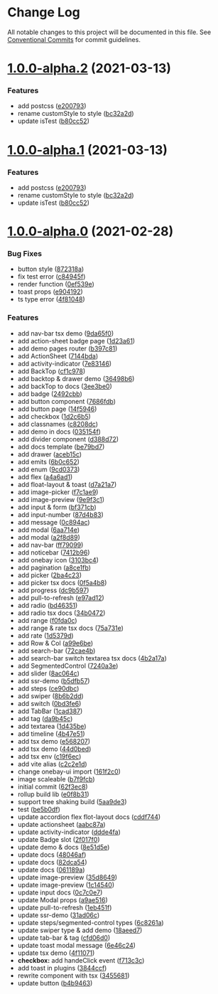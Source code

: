 # Change Log

All notable changes to this project will be documented in this file.
See [Conventional Commits](https://conventionalcommits.org) for commit guidelines.

# [1.0.0-alpha.2](https://github.com/onebay/onebay-ui/compare/v1.0.0-alpha.0...v1.0.0-alpha.2) (2021-03-13)


### Features

* add postcss ([e200793](https://github.com/onebay/onebay-ui/commit/e200793ed0a966514d4511d7416a68be324f4786))
* rename customStyle to style ([bc32a2d](https://github.com/onebay/onebay-ui/commit/bc32a2db65c8cc312b18c1f5bcd376066d02456f))
* update isTest ([b80cc52](https://github.com/onebay/onebay-ui/commit/b80cc5280a93340c325aaf6200f7935321d51c54))





# [1.0.0-alpha.1](https://github.com/onebay/onebay-ui/compare/v1.0.0-alpha.0...v1.0.0-alpha.1) (2021-03-13)


### Features

* add postcss ([e200793](https://github.com/onebay/onebay-ui/commit/e200793ed0a966514d4511d7416a68be324f4786))
* rename customStyle to style ([bc32a2d](https://github.com/onebay/onebay-ui/commit/bc32a2db65c8cc312b18c1f5bcd376066d02456f))
* update isTest ([b80cc52](https://github.com/onebay/onebay-ui/commit/b80cc5280a93340c325aaf6200f7935321d51c54))





# [1.0.0-alpha.0](https://github.com/onebay/onebay-ui/compare/c2c2e1d5aba6246a8a23a9089e5f5ae283ca5f6d...v1.0.0-alpha.0) (2021-02-28)


### Bug Fixes

* button style ([872318a](https://github.com/onebay/onebay-ui/commit/872318abdb5b52d486a649a2adcb0a42715ecf36))
* fix test error ([c84945f](https://github.com/onebay/onebay-ui/commit/c84945f49fdb74d184b63e3b079e3ffa7f83536f))
* render function ([0ef539e](https://github.com/onebay/onebay-ui/commit/0ef539ebd25ce50f214656389a284ae9077a75f5))
* toast props ([e904192](https://github.com/onebay/onebay-ui/commit/e904192cab2d068772cf222c10659346daa2ed56))
* ts type error ([4f81048](https://github.com/onebay/onebay-ui/commit/4f81048985680fd5a69b9294b6e41301ffb1157e))


### Features

*  add nav-bar tsx demo ([9da65f0](https://github.com/onebay/onebay-ui/commit/9da65f0e164a8edcfd6d197e1f0381357c37d3f3))
* add  action-sheet badge page ([1d23a61](https://github.com/onebay/onebay-ui/commit/1d23a61d43554cf4fe17a36a7b37f70e759fdc60))
* add  demo pages router ([b397c81](https://github.com/onebay/onebay-ui/commit/b397c815bf61434ff45e83b8bd2687e596f49ab4))
* add ActionSheet ([7144bda](https://github.com/onebay/onebay-ui/commit/7144bdae47a0202b3c6ef28e06089dc4cc8047e1))
* add activity-indicator ([7e83146](https://github.com/onebay/onebay-ui/commit/7e831467988fcddf7c5d8edd3c3bdb7797913d8d))
* add BackTop ([cf1c978](https://github.com/onebay/onebay-ui/commit/cf1c97805dc41d12bb7ac9cbdd24cbda73491537))
* add backtop & drawer demo ([36498b6](https://github.com/onebay/onebay-ui/commit/36498b6ce6f0dae4cd6dc3e7dd8d378b9d23003f))
* add backTop to docs ([3ee3be0](https://github.com/onebay/onebay-ui/commit/3ee3be0f3ac3c9ffff8928496d025b10db4316c4))
* add badge ([2492cbb](https://github.com/onebay/onebay-ui/commit/2492cbb439a93860231d924cb3ee64c52b405f1a))
* add button component ([7686fdb](https://github.com/onebay/onebay-ui/commit/7686fdb056887f096b5843b31e9217ada2574c00))
* add button page ([14f5946](https://github.com/onebay/onebay-ui/commit/14f5946303821e3eff5865915edd2666f949c90b))
* add checkbox ([1d2c6b5](https://github.com/onebay/onebay-ui/commit/1d2c6b5893eedc137b3f763f2494d2a5c55af7bf))
* add classnames ([c8208dc](https://github.com/onebay/onebay-ui/commit/c8208dc8d155aac36f657496492d2b6ea3e5812f))
* add demo in docs ([035154f](https://github.com/onebay/onebay-ui/commit/035154f3802cfa20f675450176a25f7e80bdd67d))
* add divider component ([d388d72](https://github.com/onebay/onebay-ui/commit/d388d7275d2a7d1631c303e30a720e801b79dfb8))
* add docs template ([be79bd7](https://github.com/onebay/onebay-ui/commit/be79bd76993b16c249752faf18f471b376572dc1))
* add drawer ([aceb15c](https://github.com/onebay/onebay-ui/commit/aceb15c6e732cbf733ee6568becc459130598bf6))
* add emits ([6b0c652](https://github.com/onebay/onebay-ui/commit/6b0c6528ecf51d994db41d529eb567c80d34f648))
* add enum ([9cd0373](https://github.com/onebay/onebay-ui/commit/9cd03736611a208556f4b79da4a7cdfa1a22ae96))
* add flex ([a4a6ad1](https://github.com/onebay/onebay-ui/commit/a4a6ad1cd289048b11caad955a23d476e04ca9a5))
* add float-layout & toast ([d7a21a7](https://github.com/onebay/onebay-ui/commit/d7a21a75da09c8ab4105359a7e02cea7c952907c))
* add image-picker ([f7c1ae9](https://github.com/onebay/onebay-ui/commit/f7c1ae92324b8adb1e718908062f402b5a9e552b))
* add image-preview ([9e9f3c1](https://github.com/onebay/onebay-ui/commit/9e9f3c1675a609e36c170c2f304f5e5c0f1fa9fd))
* add input & form ([bf371cb](https://github.com/onebay/onebay-ui/commit/bf371cb0dd1880623bd50e61a6c2beec88a9a312))
* add input-number ([87d4b83](https://github.com/onebay/onebay-ui/commit/87d4b83fcb4dbd39310afbc565bb08c0a5d7bff4))
* add message ([0c894ac](https://github.com/onebay/onebay-ui/commit/0c894acc87325121aa1a143a4f25cc83b676850c))
* add modal ([6aa714e](https://github.com/onebay/onebay-ui/commit/6aa714e23778b180737306ee38379bd5e774822e))
* add modal ([a2f8d89](https://github.com/onebay/onebay-ui/commit/a2f8d890bb5ba3db8f744a005b127dba6a6d90e7))
* add nav-bar ([ff79099](https://github.com/onebay/onebay-ui/commit/ff79099e9c8909ab769c4abb61e96617a7c93070))
* add noticebar ([7412b96](https://github.com/onebay/onebay-ui/commit/7412b964d270dcfe670f13b265c0ed31458ee9d0))
* add onebay icon ([3103bc4](https://github.com/onebay/onebay-ui/commit/3103bc4d7ffa95b40fd6f53393626ae8076f3bc9))
* add pagination ([a8ce1fb](https://github.com/onebay/onebay-ui/commit/a8ce1fb17c36d6240fc645592b5e900b0e6b8bc6))
* add picker ([2ba4c23](https://github.com/onebay/onebay-ui/commit/2ba4c23e84c7b635f0e87b55a3ba1203ced800fd))
* add picker tsx docs ([0f5a4b8](https://github.com/onebay/onebay-ui/commit/0f5a4b8763161607740b9a01b427994a12d3e63e))
* add progress ([dc9b597](https://github.com/onebay/onebay-ui/commit/dc9b597b0ef5fe4361e5116732b292e94bf126cb))
* add pull-to-refresh ([e97ad12](https://github.com/onebay/onebay-ui/commit/e97ad1271eae7d57ceface01ab4f53832f599133))
* add radio ([bd46351](https://github.com/onebay/onebay-ui/commit/bd463518bd4e1f9380a83e687679fe09a828f9b7))
* add radio tsx docs ([34b0472](https://github.com/onebay/onebay-ui/commit/34b0472802db9b9acbe0093c39ddec12b3124e86))
* add range ([f0fda0c](https://github.com/onebay/onebay-ui/commit/f0fda0c908c8119e927f3b5c6b1956d53d48fd20))
* add range & rate tsx docs ([75a731e](https://github.com/onebay/onebay-ui/commit/75a731eda58503ed7608a983304e284a08b90b6f))
* add rate ([1d5379d](https://github.com/onebay/onebay-ui/commit/1d5379d6903a9bdc82e52f368646cf07823779cb))
* add Row & Col ([a99e6be](https://github.com/onebay/onebay-ui/commit/a99e6bed70573f413f5880b02d1968e3709c9ffd))
* add search-bar ([72cae4b](https://github.com/onebay/onebay-ui/commit/72cae4ba3ef75e148a15fdfce13ebd88d6603963))
* add search-bar switch textarea tsx docs ([4b2a17a](https://github.com/onebay/onebay-ui/commit/4b2a17a6ad438e7bddaa35f3878523d857430c2f))
* add SegmentedControl ([7240a3e](https://github.com/onebay/onebay-ui/commit/7240a3eb502192c6c4d29fd44922588abfabb525))
* add slider ([8ac064c](https://github.com/onebay/onebay-ui/commit/8ac064c07b9f2b6bf1818b317b57aeeb4a477c56))
* add ssr-demo ([b5dfb57](https://github.com/onebay/onebay-ui/commit/b5dfb57d4e80b7518fd295b06b29310f34a6c14a))
* add steps ([ce90dbc](https://github.com/onebay/onebay-ui/commit/ce90dbca8651ebfd6ee252cec035421f2e8db113))
* add swiper ([8b6b2dd](https://github.com/onebay/onebay-ui/commit/8b6b2dd0d611f1c801e24c4d887628c574786200))
* add switch ([0bd3fe6](https://github.com/onebay/onebay-ui/commit/0bd3fe6851a58454573446f6734cc2a4b2796467))
* add TabBar ([1cad387](https://github.com/onebay/onebay-ui/commit/1cad387ca96af70de3d45120c6e80ed2063541b3))
* add tag ([da9b45c](https://github.com/onebay/onebay-ui/commit/da9b45cb942450d7b5a98ab2a1a39d213fa1e625))
* add textarea ([1d435be](https://github.com/onebay/onebay-ui/commit/1d435beb5da597a4714d314d28e7a6fd6a3f40a7))
* add timeline ([4b47e51](https://github.com/onebay/onebay-ui/commit/4b47e5198af824240a1e7000c1a4e342cd23c6f3))
* add tsx demo ([e568207](https://github.com/onebay/onebay-ui/commit/e568207d159bd7156f51bee5a768db31cae3841d))
* add tsx demo ([44d0bed](https://github.com/onebay/onebay-ui/commit/44d0bedd837700dd65f8898a9c819a876ba0fabc))
* add tsx env ([c19f6ec](https://github.com/onebay/onebay-ui/commit/c19f6ec9c1dd9246863730225f8b7c084f65dfdc))
* add vite alias ([c2c2e1d](https://github.com/onebay/onebay-ui/commit/c2c2e1d5aba6246a8a23a9089e5f5ae283ca5f6d))
* change onebay-ui import ([161f2c0](https://github.com/onebay/onebay-ui/commit/161f2c0f3729a9d8d19a21021c929be52f1db209))
* image scaleable ([b7f9fcb](https://github.com/onebay/onebay-ui/commit/b7f9fcbca46a62101605e3a09fd59858caf209a6))
* initial commit ([62f3ec8](https://github.com/onebay/onebay-ui/commit/62f3ec8d7b5b79d2c8f8f532bd0dd363b987d833))
* rollup build lib ([e0f8b31](https://github.com/onebay/onebay-ui/commit/e0f8b31784b143d4078468c19e81e624c166e64a))
* support tree shaking build ([5aa9de3](https://github.com/onebay/onebay-ui/commit/5aa9de346011369ddfb85e0f227cac13b273e1f0))
* test ([be5b0df](https://github.com/onebay/onebay-ui/commit/be5b0df5f9858b42b17d0e5063c243d422719c59))
* update accordion flex flot-layout docs ([cddf744](https://github.com/onebay/onebay-ui/commit/cddf744e9ac64d700b7665a1893d89b5ee6516aa))
* update actionsheet ([aabc87a](https://github.com/onebay/onebay-ui/commit/aabc87a18440bf531e39ef2bfb1dfcd9790ec2c0))
* update activity-indicator ([ddde4fa](https://github.com/onebay/onebay-ui/commit/ddde4fac122f6030448ab512ec666bbceaf8528e))
* update Badge slot ([2f017f0](https://github.com/onebay/onebay-ui/commit/2f017f09e8678511084753f7760a45823ce9138a))
* update demo & docs ([8e51d5e](https://github.com/onebay/onebay-ui/commit/8e51d5e351194399e02eb55645be3f3210256116))
* update docs ([48046af](https://github.com/onebay/onebay-ui/commit/48046afc2e0c511ec436fdbdf5b832f8aaa3a5fc))
* update docs ([82dca54](https://github.com/onebay/onebay-ui/commit/82dca54d55960d8503965b25b4b7ab11e123418c))
* update docs ([061189a](https://github.com/onebay/onebay-ui/commit/061189a9adc4c0725aa6db64f2d21f52b20c52cf))
* update image-preview ([35d8649](https://github.com/onebay/onebay-ui/commit/35d864971bd526ef852a556d7f20497d4600ac50))
* update image-preview ([1c14540](https://github.com/onebay/onebay-ui/commit/1c145402e4a4997dfb0282180c27509a31fcbfdc))
* update input docs ([0c7c0e7](https://github.com/onebay/onebay-ui/commit/0c7c0e7c4964433a11a5a53d2450036c9334b858))
* update Modal props ([a9ae516](https://github.com/onebay/onebay-ui/commit/a9ae51686eeaea8f99f622d7261535a4d4228f65))
* update pull-to-refresh ([1eb451f](https://github.com/onebay/onebay-ui/commit/1eb451f96a7018b5a50bdff513a0fce462fcfcfd))
* update ssr-demo ([31ad06c](https://github.com/onebay/onebay-ui/commit/31ad06c5626c6ad1f83df1d377b776383b9b2449))
* update steps/segmented-control types ([6c8261a](https://github.com/onebay/onebay-ui/commit/6c8261a76a19cef362255c37520f380bafa69aa1))
* update swiper type & add demo ([18aeed7](https://github.com/onebay/onebay-ui/commit/18aeed747c82fa48f2cc3bd469bd7ae0d061df39))
* update tab-bar & tag ([cfd06d0](https://github.com/onebay/onebay-ui/commit/cfd06d0f63565d6f3976197bf71e5001407ccbe4))
* update toast modal message ([6e46c24](https://github.com/onebay/onebay-ui/commit/6e46c24b44455da81b6174364af171d3099c95cf))
* update tsx demo ([4f11071](https://github.com/onebay/onebay-ui/commit/4f110718285856cce153b0a6225ca244278fbd2e))
* **checkbox:** add handeClick event ([f713c3c](https://github.com/onebay/onebay-ui/commit/f713c3c6f59cc133fadcb912e858238b663be9c3))
* add toast in plugins ([3844ccf](https://github.com/onebay/onebay-ui/commit/3844ccfbe36d3faaef860262df35e4629d0b88eb))
* rewrite component with tsx ([3455681](https://github.com/onebay/onebay-ui/commit/34556813e9536b72e295fd165f5225d449c1d4ab))
* update button ([b4b9463](https://github.com/onebay/onebay-ui/commit/b4b9463778de54f80beeb90a4b52944f6dfdc144))
